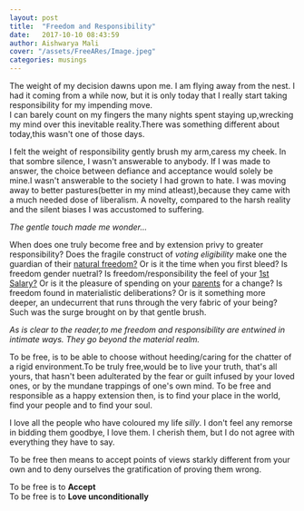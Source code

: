 ```yaml
---
layout: post
title:  "Freedom and Responsibility"
date:   2017-10-10 08:43:59
author: Aishwarya Mali
cover: "/assets/FreeARes/Image.jpeg"
categories: musings
---
```


The weight of my decision dawns upon me. I am flying away from the nest.
I had it coming from a while now, but it is only today that I really start taking responsibility for my impending move.<br>
I can barely count on my fingers the many nights spent staying up,wrecking my mind over this inevitable reality.There was something different about today,this wasn't one of those days.

I felt the weight of responsibility gently brush my arm,caress my cheek.
In that sombre silence, I wasn't answerable to anybody. If  I was made to answer, the choice between defiance and acceptance would solely be mine.I wasn't answerable to the society I had grown to hate. I was moving away to better pastures(better in my mind atleast),because they came with a much needed dose of liberalism. A novelty, compared to the harsh reality and the silent biases I was accustomed to suffering.

*The gentle touch made me wonder...*
 

When does one truly become free and by extension privy to greater responsibility?
Does the fragile construct of *voting eligibility* make one the guardian of their [natural freedom?](http://americainclass.org/sources/makingrevolution/rebellion/text8/decindep.pdf) Or is it the time when you first bleed?  Is freedom gender nuetral?  Is freedom/responsibility the feel of your [1st Salary?](https://en.wikipedia.org/wiki/List_of_minimum_wages_by_country) Or is it the pleasure of spending on your [parents](https://www.babble.com/baby/child-rearing-around-world/) for a change?  Is freedom found in materialistic deliberations? Or is it something more deeper, an undecurrent that runs through the very fabric of your being? Such was the surge brought on by that gentle brush.

*As is clear to the reader,to me freedom and responsibility are entwined in intimate ways. They go beyond the material realm.*

To be free, is to be able to choose without heeding/caring for the chatter of a rigid environment.To be truly free,would be to live your truth, that's all yours, that hasn't been adulterated by the fear or guilt infused by your loved ones, or by the mundane trappings of one's own mind.
To be free and responsible as a happy extension then, is to find your place in the world, find your people and to find your soul.

I love all the people who have coloured my life *silly*. I don't feel any remorse in bidding them goodbye, I love them. I cherish them, but I do not agree with everything they have to say.

To be free then means to accept points of views starkly different from your own and to deny ourselves the gratification of proving them wrong.

To be free is to **Accept**<br>
To be free is to **Love unconditionally**<br>

